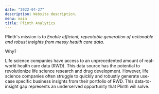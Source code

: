 ```yaml
---
date: "2022-04-27"
description: Website description.
menu: main
title: Plinth Analytics
---
```



Plinth's mission is to *Enable efficient, repeatable generation of actionable and robust insights from messy health care data.*

Why?

Life science companies have access to an unprecedented amount of real-world health care data (RWD). This data source has the potential to revolutionize life science research and drug development. However, life science companies often struggle to quickly and robustly generate use-case specific business insights from their portfolio of RWD. This data-to-insight gap represents an underserved opportunity that Plinth will solve. 
